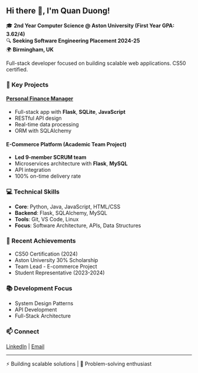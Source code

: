 ## Hi there 👋, I'm Quan Duong!
🎓 **2nd Year Computer Science @ Aston University (First Year GPA: 3.62/4)**  
🔍 **Seeking Software Engineering Placement 2024-25**  
🌍 **Birmingham, UK**  

Full-stack developer focused on building scalable web applications. CS50 certified.

### 🚀 Key Projects
#### **[Personal Finance Manager](https://github.com/Quanthenewbiecoder/Personal-finance-manager)**
- Full-stack app with **Flask**, **SQLite**, **JavaScript**
- RESTful API design
- Real-time data processing
- ORM with SQLAlchemy

#### **E-Commerce Platform (Academic Team Project)**
- **Led 9-member SCRUM team**
- Microservices architecture with **Flask**, **MySQL**
- API integration
- 100% on-time delivery rate

### 💻 Technical Skills
- **Core**: Python, Java, JavaScript, HTML/CSS
- **Backend**: Flask, SQLAlchemy, MySQL
- **Tools**: Git, VS Code, Linux
- **Focus**: Software Architecture, APIs, Data Structures

### 🎯 Recent Achievements
- CS50 Certification (2024)
- Aston University 30% Scholarship
- Team Lead - E-commerce Project
- Student Representative (2023-2024)

### 📚 Development Focus
- System Design Patterns
- API Development
- Full-Stack Architecture

### 📫 Connect
[LinkedIn](https://linkedin.com/in/duong-anh-quan-bb4b3b1a4) | 
[Email](mailto:quan.duong4work@gmail.com)

---
⚡ Building scalable solutions | 🥋 Problem-solving enthusiast
